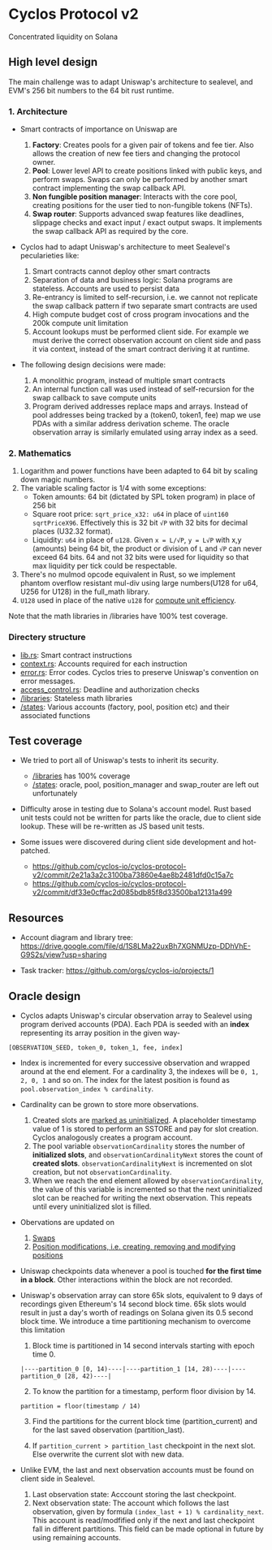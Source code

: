 # Cyclos Protocol v2

Concentrated liquidity on Solana

## High level design

The main challenge was to adapt Uniswap's architecture to sealevel, and EVM's 256 bit numbers to the 64 bit rust runtime.

### 1. Architecture

- Smart contracts of importance on Uniswap are

    1. **Factory**: Creates pools for a given pair of tokens and fee tier. Also allows the creation of new fee tiers and changing the protocol owner.
    2. **Pool**: Lower level API to create positions linked with public keys, and perform swaps. Swaps can only be performed by another smart contract implementing the swap callback API.
    3. **Non fungible position manager**: Interacts with the core pool, creating positions for the user tied to non-fungible tokens (NFTs).
    4. **Swap router**: Supports advanced swap features like deadlines, slippage checks and exact input / exact output swaps. It implements the swap callback API as required by the core.

- Cyclos had to adapt Uniswap's architecture to meet Sealevel's pecularieties like:
    1. Smart contracts cannot deploy other smart contracts
    2. Separation of data and business logic: Solana programs are stateless. Accounts are used to persist data
    3. Re-entrancy is limited to self-recursion, i.e. we cannot not replicate the swap callback pattern if two separate smart contracts are used
    4. High compute budget cost of cross program invocations and the 200k compute unit limitation
    5. Account lookups must be performed client side. For example we must derive the correct observation account on client side and pass it via context, instead of the smart contract deriving it at runtime.

- The following design decisions were made:
    1. A monolithic program, instead of multiple smart contracts
    2. An internal function call was used instead of self-recursion for the swap callback to save compute units
    3. Program derived addresses replace maps and arrays. Instead of pool addresses being tracked by a (token0, token1, fee) map we use PDAs with a similar address derivation scheme. The oracle observation array is similarly emulated using array index as a seed.


### 2. Mathematics

1. Logarithm and power functions have been adapted to 64 bit by scaling down magic numbers.
2. The variable scaling factor is 1/4 with some exceptions:
    - Token amounts: 64 bit (dictated by SPL token program) in place of 256 bit
    - Square root price: `sqrt_price_x32: u64` in place of `uint160 sqrtPriceX96`. Effectively this is 32 bit `√P` with 32 bits for decimal places (U32.32 format).
    - Liquidity: `u64` in place of `u128`. Given `x = L/√P`, `y = L√P` with x,y (amounts) being 64 bit, the product or division of `L` and `√P` can never exceed 64 bits. 64 and not 32 bits were used for liquidity so that max liquidity per tick could be respectable.
3. There's no mulmod opcode equivalent in Rust, so we implement phantom overflow resistant mul-div using large numbers(U128 for u64, U256 for U128) in the full_math library.
4. `U128` used in place of the native `u128` for [compute unit efficiency](https://github.com/solana-labs/solana/issues/19549).

Note that the math libraries in /libraries have 100% test coverage.

### Directery structure

- [lib.rs](./programs/core/src/lib.rs): Smart contract instructions
- [context.rs](./programs/core/src/context.rs): Accounts required for each instruction
- [error.rs](./programs/core/src/error.rs): Error codes. Cyclos tries to preserve Uniswap's convention on error messages.
- [access_control.rs](./programs/core/src/access_control.rs): Deadline and authorization checks
- [/libraries](./programs/core/src/libraries): Stateless math libraries
- [/states](./programs/core/src/states): Various accounts (factory, pool, position etc) and their associated functions

## Test coverage

- We tried to port all of Uniswap's tests to inherit its security.
    - [/libraries](./programs/core/src/libraries) has 100% coverage
    - [/states](./programs/core/src/states): oracle, pool, position_manager and swap_router are left out unfortunately

- Difficulty arose in testing due to Solana's account model. Rust based unit tests could not be written for parts like the oracle, due to client side lookup. These will be re-written as JS based unit tests.

- Some issues were discovered during client side development and hot-patched.
    - https://github.com/cyclos-io/cyclos-protocol-v2/commit/2e21a3a2c3100ba73860e4ae8b2481dfd0c15a7c
    - https://github.com/cyclos-io/cyclos-protocol-v2/commit/df33e0cffac2d085bdb85f8d33500ba12131a499

## Resources

- Account diagram and library tree: https://drive.google.com/file/d/1S8LMa22uxBh7XGNMUzp-DDhVhE-G9S2s/view?usp=sharing

- Task tracker: https://github.com/orgs/cyclos-io/projects/1

## Oracle design

- Cyclos adapts Uniswap's circular observation array to Sealevel using program derived accounts (PDA). Each PDA is seeded with an **index** representing its array position in the given way-

```
[OBSERVATION_SEED, token_0, token_1, fee, index]
```

- Index is incremented for every successive observation and wrapped around at the end element. For a cardinality 3, the indexes will be `0, 1, 2, 0, 1` and so on. The index for the latest position is found as `pool.observation_index % cardinality`.

- Cardinality can be grown to store more observations.
    1. Created slots are [marked as uninitialized](https://github.com/Uniswap/v3-core/blob/ed88be38ab2032d82bf10ac6f8d03aa631889d48/contracts/libraries/Oracle.sol#L117). A placeholder timestamp value of 1 is stored to perform an SSTORE and pay for slot creation. Cyclos analogously creates a program account.
    2. The pool variable `observationCardinality` stores the number of **initialized slots**, and `observationCardinalityNext` stores the count of **created slots**. `observationCardinalityNext` is incremented on slot creation, but not `observationCardinality`.
    3. When we reach the end element allowed by `observationCardinality`, the value of this variable is incremented so that the next uninitialized slot can be reached for writing the next observation. This repeats until every uninitialized slot is filled.

- Obervations are updated on
    1. [Swaps](./programs/core/src/lib.rs#L1483)
    2. [Position modifications, i.e. creating, removing and modifying positions](./programs/core/src/lib.rs#L2387)

- Uniswap checkpoints data whenever a pool is touched **for the first time in a block**. Other interactions within the block are not recorded.

- Uniswap's observation array can store 65k slots, equivalent to 9 days of recordings given Ethereum's 14 second block time. 65k slots would result in just a day's worth of readings on Solana given its 0.5 second block time. We introduce a time partitioning mechanism to overcome this limitation

    1. Block time is partitioned in 14 second intervals starting with epoch time 0.
    ```
    |----partition_0 [0, 14)----|----partition_1 [14, 28)----|----partition_0 [28, 42)----|
    ```

    2. To know the partition for a timestamp, perform floor division by 14.

    ```
    partition = floor(timestamp / 14)
    ```

    3. Find the partitions for the current block time (partition_current) and for the last saved observation (partition_last).

    4. If `partition_current > partition_last` checkpoint in the next slot. Else overwrite the current slot with new data.

- Unlike EVM, the last and next observation accounts must be found on client side in Sealevel.
    1. Last observation state: Acccount storing the last checkpoint.
    2. Next observation state: The account which follows the last observation, given by formula `(index_last + 1) % cardinality_next`. This account is read/modfified only if the next and last checkpoint fall in different partitions. This field can be made optional in future by using remaining accounts.
